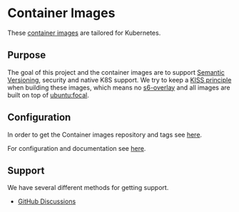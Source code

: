 # Container Images

These [container images](https://github.com/truecharts/containers) are tailored for Kubernetes.

## Purpose

The goal of this project and the container images are to support [Semantic Versioning](https://semver.org/), security and native K8S support.
We try to keep a [KISS principle](https://en.wikipedia.org/wiki/KISS_principle) when building these images, which means no [s6-overlay](https://github.com/just-containers/s6-overlay) and all images are built on top of [ubuntu:focal](https://hub.docker.com/_/ubuntu).

## Configuration

In order to get the Container images repository and tags see [here](https://github.com/orgs/truecharts/packages?ecosystem=container&visibility=public).

For configuration and documentation see [here](https://truecharts/containers/getting-started/).

## Support

We have several different methods for getting support.

- [GitHub Discussions](https://github.com/truecharts/charts/discussions)
